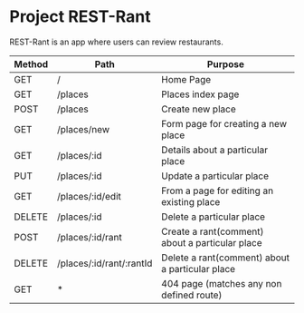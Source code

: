 # Project REST-Rant

REST-Rant is an app where users can review restaurants.


| Method | Path                      | Purpose                                          |
| ------ | ------                    | ------                                           |
| GET    | /                         | Home Page                                        |
| GET    | /places                   | Places index page                                |
| POST   | /places                   | Create new place                                 |
| GET    | /places/new               | Form page for creating a new place               |
| GET    | /places/:id               | Details about a particular place                 |
| PUT    | /places/:id               | Update a particular place                        |
| GET    | /places/:id/edit          | From a page for editing an existing place        |
| DELETE | /places/:id               | Delete a particular place                        |
| POST   | /places/:id/rant          | Create a rant(comment) about a particular place  |
| DELETE | /places/:id/rant/:rantId  | Delete a rant(comment) about a particular place  |
| GET    | *                         | 404 page (matches any non defined route)         |

